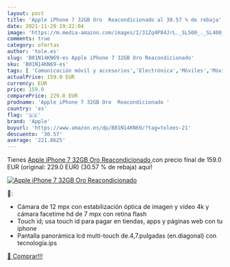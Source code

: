 ```yaml
---
layout: post
title: 'Apple iPhone 7 32GB Oro  Reacondicionado al 30.57 % de rebaja'
date: 2021-11-28 19:22:04
image: 'https://m.media-amazon.com/images/I/31Zq4P84JrL._SL500_._SL400_.jpg'
comments: true
category: ofertas
author: 'tole.es'
slug: 'B01N14KN69-es Apple iPhone 7 32GB Oro Reacondicionado'
sku: 'B01N14KN69-es'
tags: [ 'Comunicación móvil y accesorios','Electrónica','Móviles','Móviles y smartphones libres','apple','iphone', ]
actualPrice: 159.0 EUR
currency: EUR
price: 159.0
comparePrice: 229.0 EUR
prodname: 'Apple iPhone 7 32GB Oro  Reacondicionado '
country: 'es'
flag: '🇪🇸'
brand: 'Apple'
buyurl: 'https://www.amazon.es/dp/B01N14KN69/?tag=tolees-21'
descuento: '30.57'
average: '221.8625'
---
```


Tienes [Apple iPhone 7 32GB Oro  Reacondicionado ](https://www.amazon.es/dp/B01N14KN69/?tag=tolees-21) con precio final de  159.0 EUR (original: 229.0 EUR) (30.57 %  de rebaja) aqui!

[![Apple iPhone 7 32GB Oro  Reacondicionado](https://m.media-amazon.com/images/I/31Zq4P84JrL._SL500_._SL400_.jpg)](https://www.amazon.es/dp/B01N14KN69/?tag=tolees-21)

🔎:

- Cámara de 12 mpx con estabilización óptica de imagen y vídeo 4k y cámara facetime hd de 7 mpx con retina flash
- Touch id; usa touch id para pagar en tiendas, apps y páginas web con tu iphone
- Pantalla panorámica lcd multi-touch de.4,7.pulgadas (en.diagonal) con tecnología.ips

[🛒 Comprar!!!](https://www.amazon.es/dp/B01N14KN69/?tag=tolees-21)

